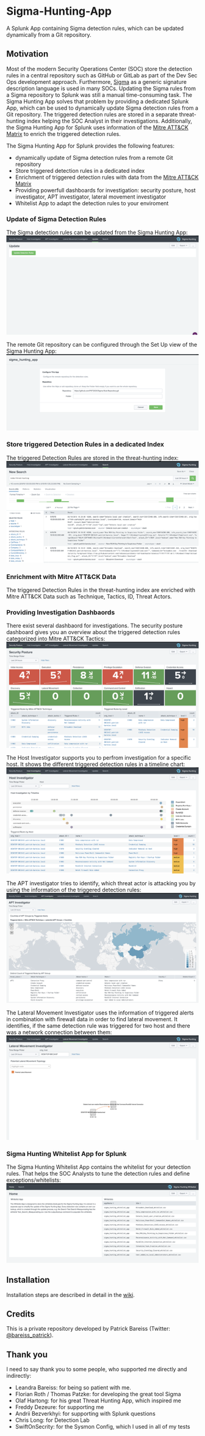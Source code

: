 # Sigma-Hunting-App
A Splunk App containing Sigma detection rules, which can be updated dynamically from a Git repository.

## Motivation
Most of the modern Security Operations Center (SOC) store the detection rules in a central repository such as GitHub or GitLab as part of the Dev Sec Ops development approach. Furthermore, [Sigma](https://github.com/Neo23x0/sigma) as a generic signature description language is used in many SOCs. Updating the Sigma rules from a Sigma repository to Splunk was still a manual time-consuming task. The Sigma Hunting App solves that problem by providing a dedicated Splunk App, which can be used to dynamically update Sigma detection rules from a Git repository. The triggered detection rules are stored in a separate threat-hunting index helping the SOC Analyst in their investigations. Additionally, the Sigma Hunting App for Splunk uses information of the [Mitre ATT&CK Matrix](https://attack.mitre.org/matrices/enterprise/) to enrich the triggered detection rules. 

The Sigma Hunting App for Splunk provides the following features:
- dynamically update of Sigma detection rules from a remote Git repository
- Store triggered detection rules in a dedicated index
- Enrichment of triggered detection rules with data from the [Mitre ATT&CK Matrix](https://attack.mitre.org/matrices/enterprise/)
- Providing powerfull dashboards for investigation: security posture, host investigator, APT investigator, lateral movement investigator
- Whitelist App to adapt the detection rules to your enviroment

### Update of Sigma Detection Rules
The Sigma detection rules can be updated from the Sigma Hunting App:
![](https://github.com/P4T12ICK/Sigma-Hunting-App/blob/master/pictures/sigma_hunting_app_update.png)

The remote Git repository can be configured through the Set Up view of the Sigma Hunting App:
![](https://github.com/P4T12ICK/Sigma-Hunting-App/blob/master/pictures/sigma_hunting_app_configuration.png)


### Store triggered Detection Rules in a dedicated Index
The triggered Detection Rules are stored in the threat-hunting index:
![](https://github.com/P4T12ICK/Sigma-Hunting-App/blob/master/pictures/sigma_hunting_app_threat_hunting_index.png)

### Enrichment with Mitre ATT&CK Data
The triggered Detection Rules in the threat-hunting index are enriched with Mitre ATT&CK Data such as Technique, Tactics, ID, Threat Actors.

### Providing Investigation Dashbaords
There exist several dashbaord for investigations.
The security posture dashboard gives you an overview about the triggered detection rules categorized into Mitre ATT&CK Tactics:
![](https://github.com/P4T12ICK/Sigma-Hunting-App/blob/master/pictures/sigma_hunting_app_security_posture_dashboard.png)

The Host Investigator supports you to perfrom investigation for a specific host. It shows the different triggered detection rules in a timeline chart:
![](https://github.com/P4T12ICK/Sigma-Hunting-App/blob/master/pictures/sigma_hunting_app_host_investigator.png)

The APT investigator tries to identify, which threat actor is attacking you by using the information of the triggered detection rules:
![](https://github.com/P4T12ICK/Sigma-Hunting-App/blob/master/pictures/sigma_hunting_app_APT_investigator.png)

The Lateral Movement Investigator uses the information of triggered alerts in combination with firewall data in order to find lateral movement. It identifies, if the same detection rule was triggered for two host and there was a network connection between them:
![](https://github.com/P4T12ICK/Sigma-Hunting-App/blob/master/pictures/sigma_hunting_app_lateral_movement_investigator.png)

### Sigma Hunting Whitelist App for Splunk
The Sigma Hunting Whitelist App contains the whitelist for your detection rules. That helps the SOC Analysts to tune the detection rules and define exceptions/whitelists:
![](https://github.com/P4T12ICK/Sigma-Hunting-App/blob/master/pictures/sigma_hunting_whitelist_app.png)


## Installation
Installation steps are described in detail in the [wiki](https://github.com/P4T12ICK/Sigma-Hunting-App/wiki/Installation-Sigma-Hunting-App).

## Credits
This is a private repository developed by Patrick Bareiss (Twitter: [@bareiss_patrick](https://twitter.com/bareiss_patrick)).

## Thank you
I need to say thank you to some people, who supported me directly and indirectly:
- Leandra Bareiss: for being so patient with me.
- Florian Roth / Thomas Patzke: for developing the great tool Sigma
- Olaf Hartong: for his great Threat Hunting App, which inspired me
- Freddy Dezeure: for supporting me
- Andrii Bezverkhyi: for supporting with Splunk questions
- Chris Long: for Detection Lab
- SwiftOnSecrity: for the Sysmon Config, which I used in all of my tests




